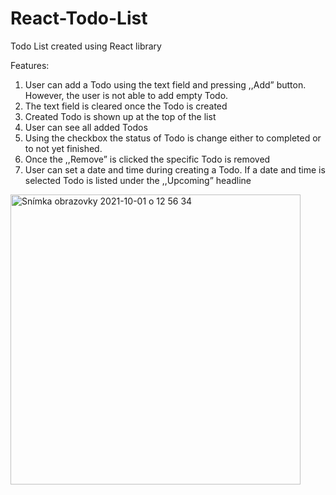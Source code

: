 # React-Todo-List
Todo List created using React library

Features:
1. User can add a Todo using the text field and pressing ,,Add” button. However, the user is not able to add empty Todo.
2. The text field is cleared once the Todo is created
3. Created Todo is shown up at the top of the list
4. User can see all added Todos
5. Using the checkbox the status of Todo is change either to completed or to not yet finished.
6. Once the ,,Remove” is clicked the specific Todo is removed
7. User can set a date and time during creating a Todo. If a date and time is selected Todo is listed under the ,,Upcoming” headline

<img width="464" alt="Snímka obrazovky 2021-10-01 o 12 56 34" src="https://user-images.githubusercontent.com/84182964/135611328-01013054-91f3-4c8e-a7a0-bd4a796602d3.png">
